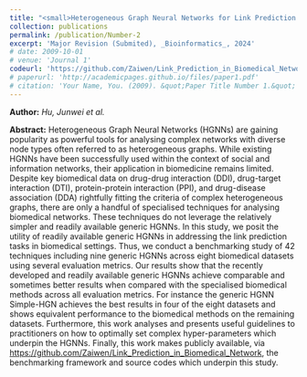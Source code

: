 ```yaml
---
title: "<small>Heterogeneous Graph Neural Networks for Link Prediction in Biomedical Networks</small>"
collection: publications
permalink: /publication/Number-2
excerpt: 'Major Revision (Submited), _Bioinformatics_, 2024'
# date: 2009-10-01
# venue: 'Journal 1'
codeurl: 'https://github.com/Zaiwen/Link_Prediction_in_Biomedical_Network'
# paperurl: 'http://academicpages.github.io/files/paper1.pdf'
# citation: 'Your Name, You. (2009). &quot;Paper Title Number 1.&quot; <i>Journal 1</i>. 1(1).'
---
```


**Author:** *Hu, Junwei et al.*

**Abstract:** Heterogeneous Graph Neural Networks (HGNNs) are gaining popularity as powerful tools for analysing complex networks with diverse node types often referred to as heterogeneous graphs. While existing HGNNs have been successfully used within the context of social and information networks, their application in biomedicine remains limited. Despite key biomedical data on drug-drug interaction (DDI), drug-target interaction (DTI), protein-protein interaction (PPI), and drug-disease association (DDA) rightfully fitting the criteria of complex heterogeneous graphs, there are only a handful of specialised techniques for analysing biomedical networks. These techniques do not leverage the relatively simpler and readily available generic HGNNs. In this study, we posit the utility of readily available generic HGNNs in addressing the link prediction tasks in biomedical settings. Thus, we conduct a benchmarking study of 42 techniques including nine generic HGNNs across eight biomedical datasets using several evaluation metrics. Our results show that the recently developed and readily available generic HGNNs achieve comparable and sometimes better results when compared with the specialised biomedical methods across all evaluation metrics. For instance the generic HGNN Simple-HGN achieves the best results in four of the eight datasets and shows equivalent performance to the biomedical methods on the remaining datasets. Furthermore, this work analyses and presents useful guidelines to practitioners on how to optimally set complex hyper-parameters which underpin the HGNNs. Finally, this work makes publicly available, via https://github.com/Zaiwen/Link_Prediction_in_Biomedical_Network, the benchmarking framework and source codes which underpin this study.